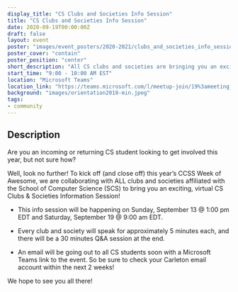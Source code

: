 ```yaml
---
display_title: "CS Clubs and Societies Info Session"
title: "CS Clubs and Societies Info Session"
date: 2020-09-19T00:00:00Z
draft: false
layout: event
poster: "images/event_posters/2020-2021/clubs_and_societies_info_session.jpg"
poster_cover: "contain"
poster_position: "center"
short_description: "All CS clubs and societies are bringing you an exciting information session!"
start_time: "9:00 - 10:00 AM EST"
location: "Microsoft Teams"
location_link: "https://teams.microsoft.com/l/meetup-join/19%3ameeting_NjhkYWM4MDktMmQzNy00NjMyLTk3MzItMWEzMmY5ZTI3NjMz%40thread.v2/0?context=%7b%22Tid%22%3a%226ad91895-de06-485e-bc51-fce126cc8530%22%2c%22Oid%22%3a%228f673cc7-c6a0-4fba-abe4-237b3a53eb2f%22%2c%22IsBroadcastMeeting%22%3atrue%7d"
background: "images/orientation2018-min.jpeg"
tags:
- community
---
```


## Description

Are you an incoming or returning CS student looking to get involved this year, but not sure how?

Well, look no further! To kick off (and close off) this year’s CCSS Week of Awesome, we are collaborating with ALL clubs and societies affiliated with the School of Computer Science (SCS) to bring you an exciting, virtual CS Clubs & Societies Information Session! 

- This info session will be happening on Sunday, September 13 @ 1:00 pm EDT and Saturday, September 19 @ 9:00 am EDT.

- Every club and society will speak for approximately 5 minutes each, and there will be a 30 minutes Q&A session at the end.

- An email will be going out to all CS students soon with a Microsoft Teams link to the event. So be sure to check your Carleton email account within the next 2 weeks!

We hope to see you all there!

